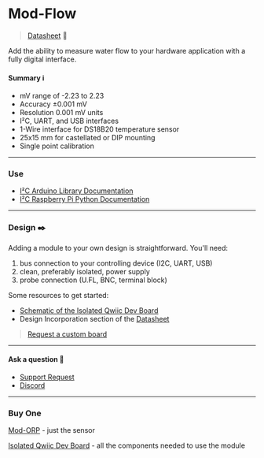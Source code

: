 Mod-Flow
=======

> [Datasheet](https://ufire.dev/files/mod-flow_datasheet.pdf) 📜

Add the ability to measure water flow to your hardware application with a fully digital interface.

#### Summary ℹ️

*   mV range of -2.23 to 2.23
*   Accuracy ±0.001 mV
*   Resolution 0.001 mV units
*   I²C, UART, and USB interfaces
*   1-Wire interface for DS18B20 temperature sensor
*   25x15 mm for castellated or DIP mounting
*   Single point calibration

* * *

### Use

*   [I²C Arduino Library Documentation](https://ufire.dev/files/mod-orp_arduino_library.pdf)
*   [I²C Raspberry Pi Python Documentation](https://ufire.dev/files/mod-orp_raspberrypi_library.pdf)

* * *

### Design ✒️

Adding a module to your own design is straightforward. You'll need:

1.  bus connection to your controlling device (I2C, UART, USB)
2.  clean, preferably isolated, power supply
3.  probe connection (U.FL, BNC, terminal block)

Some resources to get started:

*   [Schematic of the Isolated Qwiic Dev Board](https://ufire.dev/files/isolated_qwiic_dev_board_schematic.pdf)
*   Design Incorporation section of the [Datasheet](https://ufire.dev/files/mod-orp_datasheet.pdf)

> [Request a custom board](https://docs.google.com/forms/d/e/1FAIpQLSfiCyjnq35GVyaRjVw6HphhNFNmoyi723qlqVLjUhc-TrmvfQ/viewform)

* * *

#### Ask a question 🤙

*   [Support Request](https://docs.google.com/forms/d/e/1FAIpQLSekGsS88VkVGCOdW58-MLXKEMpZ8m3PTjGt28sdiWZpEqDXPg/viewform)
*   [Discord](https://discord.gg/rAnZPdW)

* * *
### Buy One
[Mod-ORP](https://ufire.co) - just the sensor

[Isolated Qwiic Dev Board](https://ufire.co) - all the components needed to use the module